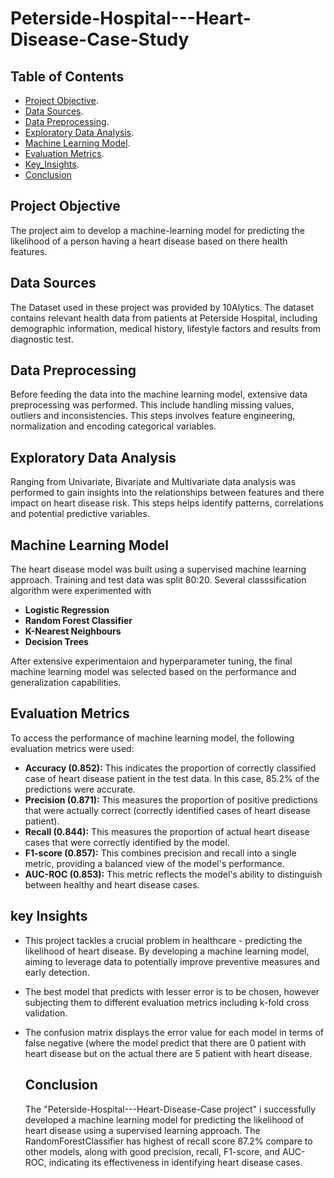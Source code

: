 # Peterside-Hospital---Heart-Disease-Case-Study

## Table of Contents 
- [Project Objective](#project-objective).
- [Data Sources](#data-sources).
- [Data Preprocessing](#data-preprocessing).
- [Exploratory Data Analysis](#EDA).
- [Machine Learning Model](#machine-learning-model).
- [Evaluation Metrics](#evaluation-metrics).
- [Key_Insights](#key-insights).
- [Conclusion](#conclusion)

## Project Objective
The project aim to develop a machine-learning model for predicting the likelihood of a person having a heart disease based on there health features.

## Data Sources
The Dataset used in these project was provided by 10Alytics. The dataset contains relevant health data from patients at Peterside Hospital, including demographic information, medical history, lifestyle factors and results from diagnostic test.

## Data Preprocessing
Before feeding the data into the machine learning model, extensive data preprocessing was performed. This include handling missing values, outliers and inconsistencies. This steps involves feature engineering, normalization and encoding categorical variables.

## Exploratory Data Analysis 
Ranging from Univariate, Bivariate and Multivariate data analysis was performed to gain insights into the relationships between features and there impact on heart disease risk. This steps helps identify patterns, correlations and potential predictive variables.

## Machine Learning Model
The heart disease model was built using a supervised machine learning approach. Training and test data was split 80:20. Several  classsification algorithm were experimented with

- **Logistic Regression**
- **Random Forest Classifier**
- **K-Nearest Neighbours**
- **Decision Trees**

After extensive experimentaion and hyperparameter tuning, the final machine learning model was selected based on the performance and generalization capabilities.

## Evaluation Metrics
To access the performance of machine learning model, the following evaluation metrics were used:
- **Accuracy (0.852):** This indicates the proportion of correctly classified case of heart disease patient in the test data. In this case, 85.2% of the predictions were accurate.
- **Precision (0.871):** This measures the proportion of positive predictions that were actually correct (correctly identified cases of heart disease patient).
- **Recall (0.844):** This measures the proportion of actual heart disease cases that were correctly identified by the model.
- **F1-score (0.857):** This combines precision and recall into a single metric, providing a balanced view of the model's performance.
- **AUC-ROC (0.853):** This metric reflects the model's ability to distinguish between healthy and heart disease cases.

## key Insights
- This project tackles a crucial problem in healthcare - predicting the likelihood of heart disease. By developing a machine learning model, aiming to leverage data to potentially improve preventive measures and early detection.
- The best model that predicts with lesser error is to be chosen, however subjecting them to different evaluation metrics including k-fold cross validation.
- The confusion matrix displays the error value for each model in terms of false negative (where the model predict that there are 0 patient with heart disease but on the actual there are 5 patient with heart disease.

  ## Conclusion
  The "Peterside-Hospital---Heart-Disease-Case project" i successfully developed a machine learning       model for predicting the likelihood of heart disease using a supervised learning approach.
  The RandomForestClassifier has highest of recall score 87.2% compare to other models, along with good   precision, recall, F1-score, and AUC-ROC, indicating its effectiveness in identifying heart disease     cases.



